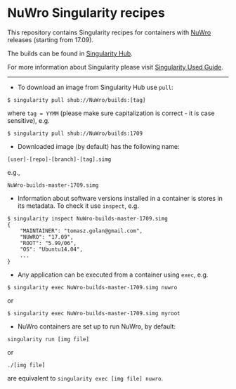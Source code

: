 # NuWro Singularity recipes

This repository contains Singularity recipes for containers with [NuWro](https://github.com/NuWro/nuwro) releases (starting from 17.09).

The builds can be found in [Singularity Hub](https://singularity-hub.org/collections/265).

For more information about Singularity please visit [Singularity Used Guide](http://singularity.lbl.gov/user-guide).

---

* To download an image from Singularity Hub use `pull`:

```
$ singularity pull shub://NuWro/builds:[tag]
```

where `tag = YYMM` (please make sure capitalization is correct - it is case sensitive), e.g. 

```
$ singularity pull shub://NuWro/builds:1709
```

* Downloaded image (by default) has the following name:

```
[user]-[repo]-[branch]-[tag].simg
```

e.g., 

```
NuWro-builds-master-1709.simg
```

* Information about software versions installed in a container is stores in its metadata. To check it use `inspect`, e.g.

```
$ singularity inspect NuWro-builds-master-1709.simg 
{
    "MAINTAINER": "tomasz.golan@gmail.com",
    "NUWRO": "17.09",
    "ROOT": "5.99/06",
    "OS": "Ubuntu14.04",
    ...
}

```

* Any application can be executed from a container using `exec`, e.g.

```
$ singularity exec NuWro-builds-master-1709.simg nuwro
```

or

```
$ singularity exec NuWro-builds-master-1709.simg myroot 
```

* NuWro containers are set up to run NuWro, by default:

```
singularity run [img file]
```

or 

```
./[img file]
````

are equivalent to `singularity exec [img file] nuwro`.